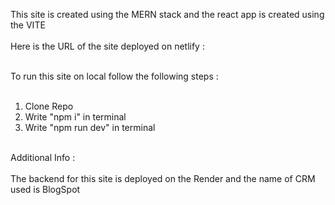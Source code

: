 This site is created using the MERN stack and the react app is created using the VITE <br />
<br />
Here is the URL of the site deployed on netlify : <br />
<br />

To run this site on local follow the following steps : 
<br />
<br />
1) Clone Repo<br />
2) Write "npm i" in terminal<br />
3) Write "npm run dev" in terminal <br />
<br />
Additional Info :<br /><br /> 
The backend for this site is deployed on the Render and the name of CRM used is BlogSpot
 
 
